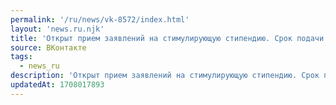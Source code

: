 ```yaml
---
permalink: '/ru/news/vk-8572/index.html'
layout: 'news.ru.njk'
title: 'Открыт прием заявлений на стимулирующую стипендию. Срок подачи: до 4 марта. Заявления могут под…'
source: ВКонтакте
tags:
  - news_ru
description: 'Открыт прием заявлений на стимулирующую стипендию. Срок подачи: до 4 марта. Заявления могут под…'
updatedAt: 1708017893
---
```

